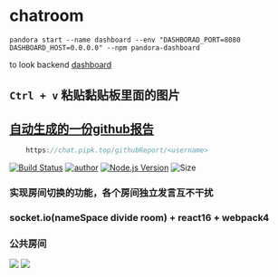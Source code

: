 # chatroom


```
pandora start --name dashboard --env "DASHBORAD_PORT=8080 DASHBOARD_HOST=0.0.0.0" --npm pandora-dashboard
```
to look backend [dashboard](http://pipk.top:9081/application/chatroom/stdout)

## `Ctrl + v` 粘贴黏贴板里面的图片

## [自动生成的一份github报告](https://chat.pipk.top/githubReport/pengliheng)
```js
	https://chat.pipk.top/githubReport/<username>
```

[![Build Status](https://travis-ci.org/pengliheng/chatroom.svg?branch=master)](https://travis-ci.org/pengliheng/chatroom)
[![author](https://img.shields.io/badge/author-peng-blue.svg)](https://www.penlh.com)
[![Node.js Version](https://img.shields.io/badge/node.js-9.2.0-blue.svg)](http://nodejs.org/download)
![Size](https://github-size-badge.herokuapp.com/pengliheng/chatroom.svg)

### 实现房间切换的功能，各个房间独立发言互不干扰

### socket.io(nameSpace divide room) + react16 + webpack4

### 公共房间
![](https://dn-cnode.qbox.me/FpR0cuh5jf-hjYHriRPj0b08cod5)
![](https://i.loli.net/2017/11/28/5a1d4343e5ad8.jpg)


